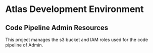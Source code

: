 # Atlas Development Environment

## Code Pipeline Admin Resources
This project manages the s3 bucket and IAM roles used for the code pipeline of Admin.
